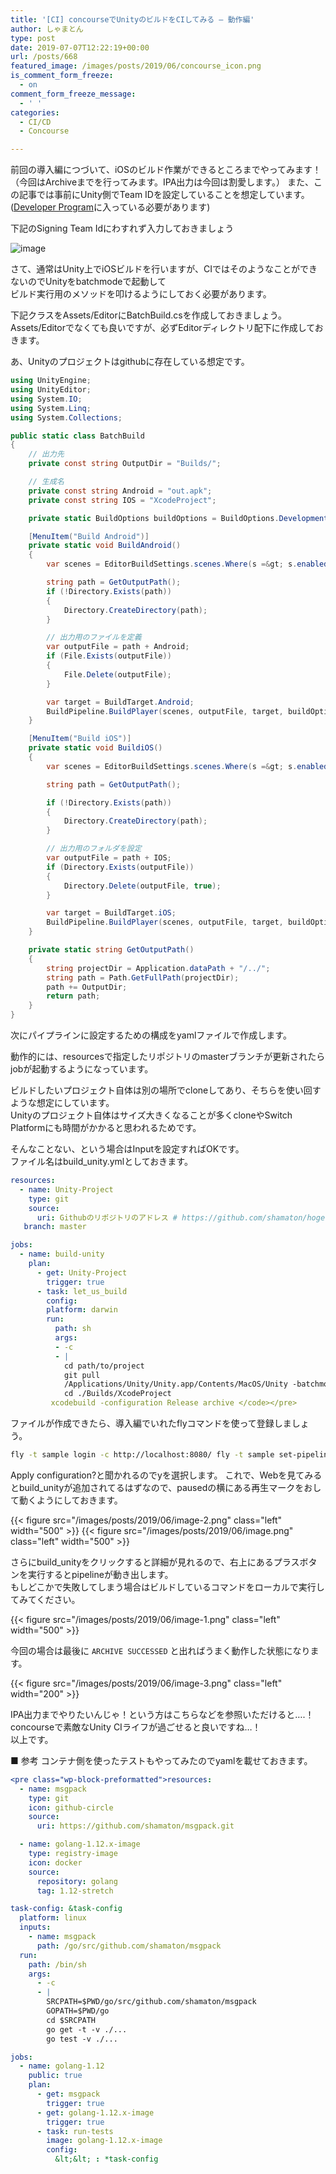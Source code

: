 ```yaml
---
title: '[CI] concourseでUnityのビルドをCIしてみる – 動作編'
author: しゃまとん
type: post
date: 2019-07-07T12:22:19+00:00
url: /posts/668
featured_image: /images/posts/2019/06/concourse_icon.png
is_comment_form_freeze:
  - on
comment_form_freeze_message:
  - ' '
categories:
  - CI/CD
  - Concourse

---
```

 前回の導入編につづいて、iOSのビルド作業ができるところまでやってみます！  
（今回はArchiveまでを行ってみます。IPA出力は今回は割愛します。） また、この記事では事前にUnity側でTeam IDを設定していることを想定しています。 ([Developer Program](https://developer.apple.com/jp/programs/)に入っている必要があります)  

下記のSigning Team Idにわすれず入力しておきましょう 

![image](https://i.gyazo.com/c60e100c80b7888ab77d69ee0458af2a.png) 

さて、通常はUnity上でiOSビルドを行いますが、CIではそのようなことができないのでUnityをbatchmodeで起動して  
ビルド実行用のメソッドを叩けるようにしておく必要があります。  
  
下記クラスをAssets/EditorにBatchBuild.csを作成しておきましょう。  
Assets/Editorでなくても良いですが、必ずEditorディレクトリ配下に作成しておきます。  
  
あ、Unityのプロジェクトはgithubに存在している想定です。 

```csharp
using UnityEngine;
using UnityEditor;
using System.IO;
using System.Linq;
using System.Collections;

public static class BatchBuild
{
    // 出力先
    private const string OutputDir = "Builds/";

    // 生成名
    private const string Android = "out.apk";
    private const string IOS = "XcodeProject";

    private static BuildOptions buildOptions = BuildOptions.Development;

    [MenuItem("Build Android")]
    private static void BuildAndroid()
    {
        var scenes = EditorBuildSettings.scenes.Where(s =&gt; s.enabled).Select(s =&gt; s.path).ToArray();

        string path = GetOutputPath();
        if (!Directory.Exists(path))
        {
            Directory.CreateDirectory(path);
        }

        // 出力用のファイルを定義
        var outputFile = path + Android;
        if (File.Exists(outputFile))
        {
            File.Delete(outputFile);
        }

        var target = BuildTarget.Android;
        BuildPipeline.BuildPlayer(scenes, outputFile, target, buildOptions);
    }

    [MenuItem("Build iOS")]
    private static void BuildiOS()
    {
        var scenes = EditorBuildSettings.scenes.Where(s =&gt; s.enabled).Select(s =&gt; s.path).ToArray();

        string path = GetOutputPath();

        if (!Directory.Exists(path))
        {
            Directory.CreateDirectory(path);
        }

        // 出力用のフォルダを設定
        var outputFile = path + IOS;
        if (Directory.Exists(outputFile))
        {
            Directory.Delete(outputFile, true);
        }

        var target = BuildTarget.iOS;
        BuildPipeline.BuildPlayer(scenes, outputFile, target, buildOptions);
    }

    private static string GetOutputPath()
    {
        string projectDir = Application.dataPath + "/../";
        string path = Path.GetFullPath(projectDir);
        path += OutputDir;
        return path;
    }
}
```

次にパイプラインに設定するための構成をyamlファイルで作成します。
  
動作的には、resourcesで指定したリポジトリのmasterブランチが更新されたらjobが起動するようになっています。  
  
ビルドしたいプロジェクト自体は別の場所でcloneしてあり、そちらを使い回すような想定にしています。  
Unityのプロジェクト自体はサイズ大きくなることが多くcloneやSwitch Platformにも時間がかかると思われるためです。  
  
そんなことない、という場合はInputを設定すればOKです。  
ファイル名はbuild_unity.ymlとしておきます。 

```yaml
resources:
  - name: Unity-Project
    type: git
    source:
      uri: Githubのリポジトリのアドレス # https://github.com/shamaton/hoge.git
   branch: master

jobs:
  - name: build-unity
    plan: 
      - get: Unity-Project
        trigger: true
      - task: let_us_build
        config:
        platform: darwin
        run:
          path: sh
          args:
          - -c
          - |
            cd path/to/project
            git pull
            /Applications/Unity/Unity.app/Contents/MacOS/Unity -batchmode -quit -projectPath . -executeMethod BatchBuild.BuildiOS -logFile /dev/stdout
            cd ./Builds/XcodeProject
         xcodebuild -configuration Release archive </code></pre>
```
ファイルが作成できたら、導入編でいれたflyコマンドを使って登録しましょう。 

```bash
fly -t sample login -c http://localhost:8080/ fly -t sample set-pipeline -p build_unity -c build_unity.yml
```

Apply configuration?と聞かれるのでyを選択します。 これで、Webを見てみるとbuild_unityが追加されてるはずなので、pausedの横にある再生マークをおして動くようにしておきます。 

{{< figure src="/images/posts/2019/06/image-2.png" class="left" width="500" >}}
{{< figure src="/images/posts/2019/06/image.png" class="left" width="500" >}}

さらにbuild_unityをクリックすると詳細が見れるので、右上にあるプラスボタンを実行するとpipelineが動き出します。  
もしどこかで失敗してしまう場合はビルドしているコマンドをローカルで実行してみてください。 

{{< figure src="/images/posts/2019/06/image-1.png" class="left" width="500" >}}

今回の場合は最後に `ARCHIVE SUCCESSED` と出ればうまく動作した状態になります。 

{{< figure src="/images/posts/2019/06/image-3.png" class="left" width="200" >}}

IPA出力までやりたいんじゃ！という方はこちらなどを参照いただけると….！  
concourseで素敵なUnity CIライフが過ごせると良いですね…！  
以上です。  
  
■ 参考 コンテナ側を使ったテストもやってみたのでyamlを載せておきます。 

```yaml
<pre class="wp-block-preformatted">resources:
  - name: msgpack
    type: git
    icon: github-circle
    source:
      uri: https://github.com/shamaton/msgpack.git

  - name: golang-1.12.x-image
    type: registry-image
    icon: docker
    source:
      repository: golang
      tag: 1.12-stretch 

task-config: &task-config
  platform: linux
  inputs:
    - name: msgpack
      path: /go/src/github.com/shamaton/msgpack
  run:
    path: /bin/sh
    args:
      - -c
      - |
        SRCPATH=$PWD/go/src/github.com/shamaton/msgpack
        GOPATH=$PWD/go
        cd $SRCPATH
        go get -t -v ./...
        go test -v ./...

jobs:
  - name: golang-1.12
    public: true
    plan:
      - get: msgpack
        trigger: true
      - get: golang-1.12.x-image
        trigger: true
      - task: run-tests
        image: golang-1.12.x-image
        config:
          &lt;&lt; : *task-config
```

 [1]: https://i.gyazo.com/c60e100c80b7888ab77d69ee0458af2a.png